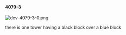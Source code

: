 #### 4079-3
![dev-4079-3-0.png](https://github.com/lil-lab/nlvr/raw/master/nlvr/dev/images/3/dev-4079-3-0.png "dev-4079-3-0.png")

there is one tower having a black block over a blue block